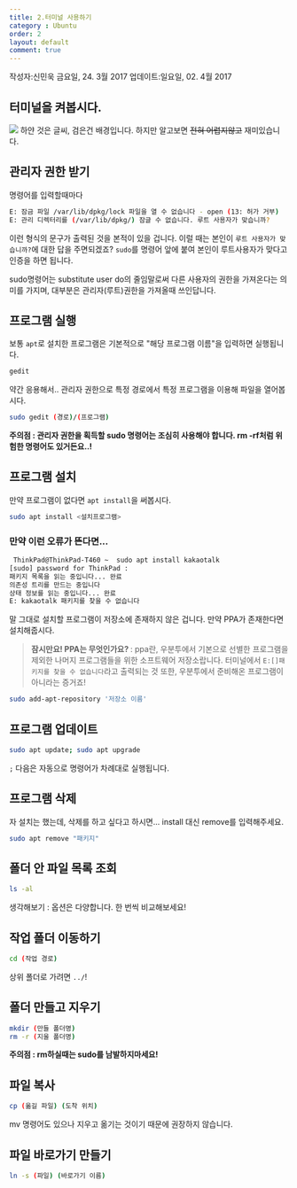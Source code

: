 ```yaml
---
title: 2.터미널 사용하기
category : Ubuntu
order: 2
layout: default
comment: true
---
```

작성자:신민욱 금요일, 24. 3월 2017 
업데이트:일요일, 02. 4월 2017

## 터미널을 켜봅시다.
![](http://i.imgur.com/EjSKlYd.png)
하얀 것은 글씨, 검은건 배경입니다.
하지만 알고보면 ~~전혀 어렵지않고~~ 재미있습니다.
## 관리자 권한 받기
명령어를 입력할때마다
```bash
E: 잠금 파일 /var/lib/dpkg/lock 파일을 열 수 없습니다 - open (13: 허가 거부)
E: 관리 디렉터리를 (/var/lib/dpkg/) 잠글 수 없습니다. 루트 사용자가 맞습니까?
```
이런 형식의 문구가 출력된 것을 본적이 있을 겁니다.
이럴 때는 본인이 <code>루트 사용자가 맞습니까?</code>에 대한 답을 주면되겠죠?
<code>sudo</code>를 명령어 앞에 붙여 본인이 루트사용자가 맞다고 인증을 하면 됩니다.

sudo명령어는 substitute user do의 줄임말로써 다른 사용자의 권한을 가져온다는 의미를 가지며, 대부분은 관리자(루트)권한을 가져올때 쓰인답니다.
## 프로그램 실행
보통 <code>apt</code>로 설치한 프로그램은 기본적으로 "해당 프로그램 이름"을 입력하면 실행됩니다.
```bash
gedit
```
약간 응용해서.. 관리자 권한으로 특정 경로에서 특정 프로그램을 이용해 파일을 열어봅시다.
```bash
sudo gedit (경로)/(프로그램)
```
**주의점 : 관리자 권한을 획득할 sudo 명령어는 조심히 사용해야 합니다. rm -rf처럼 위험한 명령어도 있거든요..!**
## 프로그램 설치
만약 프로그램이 없다면 <code>apt install</code>을 써봅시다.
```bash
sudo apt install <설치프로그램>
```
### 만약 이런 오류가 뜬다면...
```bash
 ThinkPad@ThinkPad-T460 ~  sudo apt install kakaotalk
[sudo] password for ThinkPad : 
패키지 목록을 읽는 중입니다... 완료
의존성 트리를 만드는 중입니다
상태 정보를 읽는 중입니다... 완료
E: kakaotalk 패키지를 찾을 수 없습니다
```
말 그대로 설치할 프로그램이 저장소에 존재하지 않은 겁니다.
만약 PPA가 존재한다면 설치해줍시다.
><b>잠시만요! PPA는 무엇인가요? </b>: 
ppa란, 우분투에서 기본으로 선별한 프로그램을 제외한 나머지 프로그램들을 위한 소프트웨어 저장소랍니다.
터미널에서 <code>E:[]패키지를 찾을 수 없습니다</code>라고 출력되는 것 또한, 우분투에서 준비해온 프로그램이 아니라는 증거죠!

```bash
sudo add-apt-repository '저장소 이름'
```
## 프로그램 업데이트
```bash
sudo apt update; sudo apt upgrade
```
<code>;</code> 다음은 자동으로 명령어가 차례대로 실행됩니다.
## 프로그램 삭제 
자 설치는 했는데, 삭제를 하고 싶다고 하시면... install 대신 remove를 입력해주세요.
```bash
sudo apt remove "패키지"
```
## 폴더 안 파일 목록 조회
```bash
ls -al
```
생각해보기 : 옵션은 다양합니다. 한 번씩 비교해보세요!
## 작업 폴더 이동하기
```bash
cd (작업 경로)
```
상위 폴더로 가려면 <code>../</code>!
## 폴더 만들고 지우기
```bash
mkdir (만들 폴더명)
rm -r (지울 폴더명)
```
**주의점 : rm하실때는 sudo를 남발하지마세요!**
##  파일 복사
```bash
cp (옮길 파일) (도착 위치)
```
mv 명령어도 있으나 지우고 옮기는 것이기 때문에 권장하지 않습니다.
## 파일 바로가기 만들기
```bash
ln -s (파일) (바로가기 이름)
```